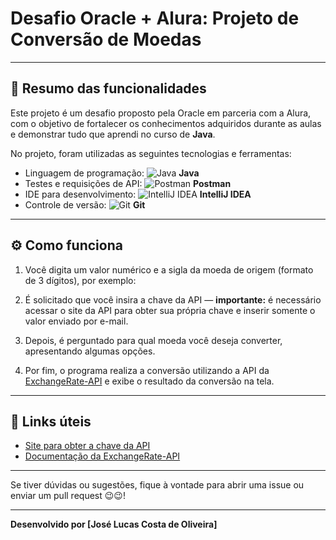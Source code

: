 # Desafio Oracle + Alura: Projeto de Conversão de Moedas

---

## 📝 Resumo das funcionalidades

Este projeto é um desafio proposto pela Oracle em parceria com a Alura, com o objetivo de fortalecer os conhecimentos adquiridos durante as aulas e demonstrar tudo que aprendi no curso de **Java**.

No projeto, foram utilizadas as seguintes tecnologias e ferramentas:

- Linguagem de programação: ![Java](https://img.icons8.com/color/48/000000/java-coffee-cup-logo.png) **Java**
- Testes e requisições de API: ![Postman](![Postman](https://img.icons8.com/fluency/48/000000/postman-api.png)
) **Postman**
- IDE para desenvolvimento: ![IntelliJ IDEA](https://img.icons8.com/color/48/000000/intellij-idea.png) **IntelliJ IDEA**
- Controle de versão: ![Git](https://img.icons8.com/color/48/000000/git.png) **Git**

---

## ⚙️ Como funciona

1. Você digita um valor numérico e a sigla da moeda de origem (formato de 3 dígitos), por exemplo:


2. É solicitado que você insira a chave da API — **importante:** é necessário acessar o site da API para obter sua própria chave e inserir somente o valor enviado por e-mail.

3. Depois, é perguntado para qual moeda você deseja converter, apresentando algumas opções.

4. Por fim, o programa realiza a conversão utilizando a API da [ExchangeRate-API](https://www.exchangerate-api.com) e exibe o resultado da conversão na tela.

---

## 🔗 Links úteis

- [Site para obter a chave da API](https://www.exchangerate-api.com)
- [Documentação da ExchangeRate-API](https://www.exchangerate-api.com/docs)

---

Se tiver dúvidas ou sugestões, fique à vontade para abrir uma issue ou enviar um pull request 😉😉!

---

**Desenvolvido por [José Lucas Costa de Oliveira]**

